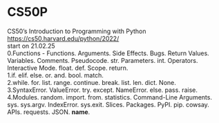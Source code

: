 # CS50P
CS50’s Introduction to Programming with Python  
https://cs50.harvard.edu/python/2022/  
start on 21.02.25  
0.Functions - Functions. Arguments. Side Effects. Bugs. Return Values. Variables. Comments. Pseudocode. str. Parameters. int. Operators. Interactive Mode. float. def. Scope. return.  
1.if. elif. else. or. and. bool. match.  
2.while. for. list. range. continue. break. list. len. dict. None.  
3.SyntaxError. ValueError. try. except. NameError. else. pass. raise.  
4.Modules. random. import. from. statistics. Command-Line Arguments. sys. sys.argv. IndexError. sys.exit. Slices. Packages. PyPI. pip. cowsay. APIs. requests. JSON. __name__.